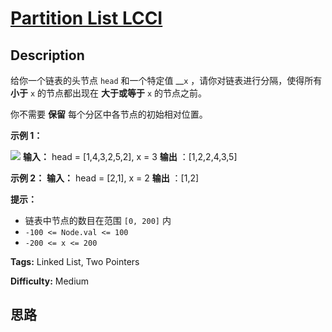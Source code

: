# [Partition List LCCI][title]

## Description

给你一个链表的头节点 `head` 和一个特定值 __`x` ，请你对链表进行分隔，使得所有 **小于** `x` 的节点都出现在 **大于或等于**
`x` 的节点之前。

你不需要  **保留**  每个分区中各节点的初始相对位置。



**示例 1：**

![](https://assets.leetcode.com/uploads/2021/01/04/partition.jpg)
            **输入：** head = [1,4,3,2,5,2], x = 3    **输出** ：[1,2,2,4,3,5]    

**示例 2：**
            **输入：** head = [2,1], x = 2    **输出** ：[1,2]    



**提示：**

  * 链表中节点的数目在范围 `[0, 200]` 内
  * `-100 <= Node.val <= 100`
  * `-200 <= x <= 200`


**Tags:** Linked List, Two Pointers

**Difficulty:** Medium

## 思路

[title]: https://leetcode-cn.com/problems/partition-list-lcci
